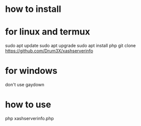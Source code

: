 # how to install

# for linux and termux

sudo apt update
sudo apt upgrade
sudo apt install php 
git clone https://github.com/Drum3X/xashserverinfo

# for windows

don't use gaydown

# how to use
php xashserverinfo.php <ip> <port>
